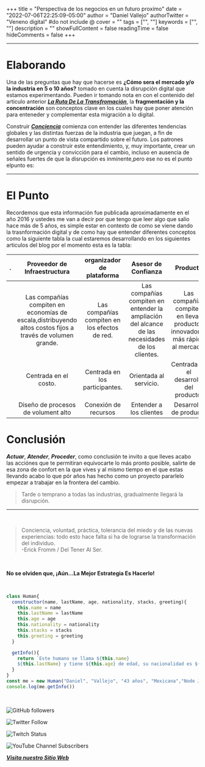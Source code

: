 +++
title = "Perspectiva de los negocios en un futuro proxímo"
date = "2022-07-06T22:25:09-05:00"
author = "Daniel Vallejo"
authorTwitter = "Veneno digital" #do not include @
cover = ""
tags = ["", ""]
keywords = ["", ""]
description = ""
showFullContent = false
readingTime = false
hideComments = false
+++

---


# Elaborando



Una de las preguntas que hay que hacerse es **¿Cómo sera el mercado y/o la industria en 5 o 10 años?** tomado en cuenta la disrupción digital que estamos experimentando. Pueden ir tomando nota en con el contenido del articulo anterior [**_La Ruta De La Transfromación_**](https://agreeable-water-009aeb410.1.azurestaticapps.net/posts/post_03/), la **fragmentación y la concentración** son conceptos clave en los cuales hay que poner atención para enteneder y complementar esta migración a lo digital.


Construir [**_Conciencia_**](https://es.wikipedia.org/wiki/Consciencia) comienza con entender las diferentes tendencias globales y las distintas 
fuerzas de la industria que juegan, a fin de  desarrollar un punto de vista compartido sobre el futuro. Los patrones pueden ayudar a construir este entendimiento, y, muy importante, crear un sentido de urgencia y convicción para el cambio, incluso en ausencia de señales fuertes de que la disrupción es inminente,pero ese no es el punto elpunto es:


<hr>


# El Punto


Recordemos que esta información fue publicada aproximadamente en el año 2016 y ustedes me van a decir por que tengo que leer algo que salio hace más de 5 años, es simple estar en contexto de como se viene dando la trasnformación digital y de como hay que entender diferentes conceptos como la siguiente tabla la cual estaremos desarrollando en los siguientes articulos del blog por el momento esta  es la tabla:


| .| Proveedor de Infraestructura|organizador de plataforma  | Asesor de Confianza | Producto  |
|:---:|:---:|:---:|:---:|:---:|
||Las compañías compiten en economías de escala,distribuyendo altos costos fijos a través de volumen grande. |Las compañías compiten en los efectos de red.|Las compañías compiten en entender la ampliación del alcance de las necesidades de los clientes.|Las compañías compiten en llevar productos innovadores más rápido al mercado.|
||Centrada en el costo.|Centrada en los participantes.|Orientada al servicio.|Centrada en el desarrollo del producto.|
||Diseño de procesos de volument alto|Conexión de recursos|Entender a los clientes|Desarrollo de producto|



# Conclusión

**_Actuar_**, **_Atender_**, **_Proceder_**, como conclusión te invito a que lleves acabo las acciónes que te permitiran equivocarte lo más pronto posible, salirte de esa zona de confort en la que vives y al mismo tiempo en el que estas llevando acabo lo que pór años has hecho como un proyecto pararlelo empezar a trabajar en la frontera del cambio.

> Tarde o temprano a todas las industrias, gradualmente llegará la disrupción.


<hr>
<br>

> Conciencia, voluntad, práctica, tolerancia del miedo y de las nuevas experiencias: todo esto hace falta si ha de lograrse la transformación del individuo. <br>-Erick Fromm / Del Tener Al Ser.


<br>

**No se olviden que, ¡Aún...La Mejor Estrategia Es Hacerlo!**

<br>


```js
class Human{
  constructor(name, lastName, age, nationality, stacks, greeting){
    this.name = name
    this.lastName = lastName
    this.age = age
    this.nationality = nationality
    this.stacks = stacks
    this.greeting = greeting
  }

  getInfo(){
    return `Este humano se llama ${this.name}
    ${this.lastName} y tiene ${this.age} de edad, su nacionalidad es ${this.nationality} y esta aprendiendo a programar en ${this.stacks}y te manda saludos ${this.greeting}`
  }
}
const me = new Human("Daniel", "Vallejo", "43 años", "Mexicana","Node Js y Javascript", "desde México")
console.log(me.getInfo())

```

<br>


![GitHub followers](https://img.shields.io/github/followers/DanyVeneno?style=social)

![Twitter Follow](https://img.shields.io/twitter/follow/venenodigital?style=social)

![Twitch Status](https://img.shields.io/twitch/status/yehiibhii?style=social)

![YouTube Channel Subscribers](https://img.shields.io/youtube/channel/subscribers/UC8UhdMAKJX56O2PY8kzBIlw?style=social)


[**_Visita nuestro Sitio Web_**](https://juanitovenenoestudio.azurewebsites.net/)